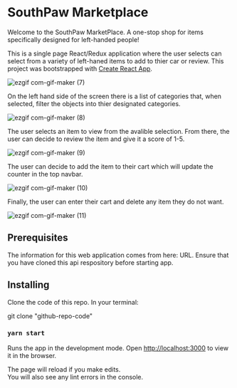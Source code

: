 # SouthPaw Marketplace
Welcome to the SouthPaw MarketPlace. A one-stop shop for items specifically designed for left-handed people!

This is a single page React/Redux application where the user selects can select from a variety of left-haned items to add to thier car or review. This project was bootstrapped with [Create React App](https://github.com/facebook/create-react-app).

![ezgif com-gif-maker (7)](https://user-images.githubusercontent.com/74021683/134088513-4e67f21e-26e4-4af2-92db-763937340308.gif)

On the left hand side of the screen there is a list of categories that, when selected, filter the objects into thier designated categories. 

![ezgif com-gif-maker (8)](https://user-images.githubusercontent.com/74021683/134088819-892b0a87-26d2-4957-95a2-7d3d7bf3a73c.gif)

The user selects an item to view from the avalible selection. From there, the user can decide to review the item and give it a score of 1-5.

![ezgif com-gif-maker (9)](https://user-images.githubusercontent.com/74021683/134088912-95a844d7-3ed1-49ed-9f07-406b2f6be708.gif)

The user can decide to add the item to their cart which will update the counter in the top navbar.

![ezgif com-gif-maker (10)](https://user-images.githubusercontent.com/74021683/134089037-3e3c9e57-21e8-454f-831f-e312e8ff49c2.gif)

Finally, the user can enter their cart and delete any item they do not want.

![ezgif com-gif-maker (11)](https://user-images.githubusercontent.com/74021683/134089116-b089a736-eba4-4677-8857-9b75664a776f.gif)

<h2>Prerequisites</h2>
The information for this web application comes from here: URL. Ensure that you have cloned this api respository before starting app.

<h2>Installing</h2>
Clone the code of this repo. In your terminal:

git clone "github-repo-code"



### `yarn start`

Runs the app in the development mode.
Open [http://localhost:3000](http://localhost:3000) to view it in the browser.

The page will reload if you make edits.\
You will also see any lint errors in the console.

